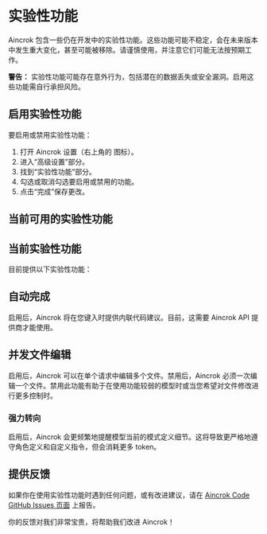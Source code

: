 # 实验性功能

Aincrok 包含一些仍在开发中的实验性功能。这些功能可能不稳定，会在未来版本中发生重大变化，甚至可能被移除。请谨慎使用，并注意它们可能无法按预期工作。

**警告：** 实验性功能可能存在意外行为，包括潜在的数据丢失或安全漏洞。启用这些功能需自行承担风险。

## 启用实验性功能

要启用或禁用实验性功能：

1. 打开 Aincrok 设置（右上角的 <Codicon name="gear" /> 图标）。
2. 进入“高级设置”部分。
3. 找到“实验性功能”部分。
4. 勾选或取消勾选要启用或禁用的功能。
5. 点击“完成”保存更改。

## 当前可用的实验性功能

## 当前实验性功能

目前提供以下实验性功能：

## 自动完成

启用后，Aincrok 将在您键入时提供内联代码建议。目前，这需要 Aincrok API 提供商才能使用。

## 并发文件编辑

启用后，Aincrok 可以在单个请求中编辑多个文件。禁用后，Aincrok 必须一次编辑一个文件。禁用此功能有助于在使用功能较弱的模型时或当您希望对文件修改进行更多控制时。

### 强力转向

启用后，Aincrok 会更频繁地提醒模型当前的模式定义细节。这将导致更严格地遵守角色定义和自定义指令，但会消耗更多 token。

## 提供反馈

如果你在使用实验性功能时遇到任何问题，或有改进建议，请在 [Aincrok Code GitHub Issues 页面](https://github.com/aincrok/kilocode) 上报告。

你的反馈对我们非常宝贵，将帮助我们改进 Aincrok！
